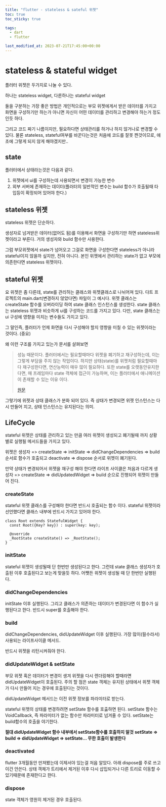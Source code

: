 ```yaml
---
title: "flutter - stateless & sateful 위젯"
toc: true
toc_sticky: true

tags:
  - dart
  - flutter

last_modified_at: 2023-07-21T17:45:00+00:00
---
```


# stateless & stateful widget

플러터 위젯은 두가지로 나눌 수 있다.

하나는 stateless widget,
다른하나는 stateful widget

둘을 구분하는 가장 좋은 방법은 개인적으로는
부모 위젯에게서 받은 데이터를 가지고 화면을 구성하기만 하는가
아니면 자신이 어떤 데이터를 관리하고 변경해야 하는거 정도인듯 하다.

그리고 코드 짜기 나름이지만, 필요하다면 상태관리를 하거나 하지 않거나로 변경할 수 있다.
물론 stateless, stateful여부를 바꾼다는것은 처음에 코드를 잘못 짠것이므로, 애초에 그렇게 되지 않게 해야겠지만..

## state

플러터에서 상태라는것은 다음과 같다.

1. 위젯에서 ui를 구성하는데 사용되면서 변경이 가능한 변수
2. 외부 서버에 존재하는 데이터(플러터의 일반적인 변수는 build 함수가 호출될때 타입등이 확정되어 있어야 한다.)

## stateless 위젯

stateless 위젯은 단순하다.

생성자로 넘겨받은 데이터(없어도 됨)를 이용해서 화면을 구성하기만 하면 stateless위젯이라고 부른다.
거의 생성자와 build 함수만 사용한다.

그럼 부모위젯에서 state가 넘어오고 그걸로 화면을 구성한다면 stateless가 아니라 stateful이지 않을까 싶지만,
전혀 아니다. 본인 위젯에서 관리하는 state가 없고 부모에 의존한다면 stateless 위젯이다.

## stateful 위젯

요 위젯은 좀 다른데, state를 관리하는 클래스와 위젯클래스로 나뉘어져 있다.
다트 프로젝트의 main.dart(변경하지 않았다면) 파일이 그 예시다.
위젯 클래스는 createState 함수를 오버라이딩 하여 state 클래스 인스턴스를 생성한다.
state 클래스는 stateless 위젯과 비슷하게 ui를 구성하는 코드를 가지고 있다.
다만, state 클래스는 ui 구성에 영향을 미치는 변수들도 가지고 있다.

그 말인즉, 플러터가 언제 화면을 다시 구성해야 할지 영향을 미칠 수 있는 위젯이라는 것이다. (중요)

왜 이런 구조를 가지고 있는가 문서를 살펴보면

> 성능 때문이다. 플러터에서는 필요할때마다 위젯을 폐기하고 재구성하는데, 이는 그렇게 부담을 주지 않는 작업이다.
> 하지만 상태(state)를 위젯처럼 필요할때마다 재구성한다면, 연산능력이 매우 많이 필요하다.
>  또한 state를 오랫동안유지한다면, 매 프레임마다 state 객체에 접근이 가능하며, 이는 플러터에서 애니메이션이 존재할 수 있는 이유 이다.
> 
> [원문](https://flutterbyexample.com/lesson/stateful-widget-lifecycle)

그렇기에 위젯과 상태 클래스가 분화 되어 있다.
즉 상태가 변경되면 위젯 인스턴스는 다시 만들어 지고,
상태 인스턴스는 유지된다는 의미.

## LifeCycle

stateful 위젯은 상태를 관리하고 있는 만큼 여러 위젯이 생성되고 폐기될때 까지 상황별로 실행될 메서드들을 가지고 있다.

위젯은
생성자 => createState => initState => didChangeDependencies => build
순서로 함수가 호출되고
deactivate => dispose
순서로 위젯이 폐기된다.

만약 상태가 변경되어서 위젯을 재구성 해야 한다면
라이프 사이클은 처음과 다르게 생성자 => createState => didUpdatedWidget => build 순으로 진행되어 위젯이 만들어 진다.

### createState

stateful 위젯 클래스를 구성해야 한다면 반드시 호출되는 함수 이다.
stateful 위젯이라 선언했다면 클래스 내부에 반드시 가지고 있어야 한다.

```
class Root extends StatefulWidget {
  const Root({Key? key}) : super(key: key);

  @override
  _RootState createState() => _RootState();
}
```

### initState

stateful 위젯이 생성될때 단 한번만 생성된다고 한다.
그런데 state 클래스 생성자가 호출된 이후 호출된다고 보는게 맞을듯 하다.
어쨋든 위젯이 생성될 때 단 한번만 실행된다.

### didChangeDependencies

initState 이후 실행된다.
그리고 클래스가 의존하는 데이터가 변경된다면 이 함수가 실행된다고 한다.
반드시 super를 호출해야 한다.

### build

didChangeDependencies, didUpdateWidget 이후 실행된다.
가장 많이(필수라서) 사용되는 라이프사이클 메서드.

반드시 위젯을 리턴시켜줘야 한다.

### didUpdateWidget & setState

부모 위젯 혹은 데이터가 변경이 생겨 위젯을 다시 렌더링해야 할때라면 didUpdateWidget이 호출된다.
주의 할 점은 state 객체는 유지된 상태에서 위젯 객체가 다시 만들어 지는 경우에 호출된다는 것이다.

didUpdateWidget 메서드는 이전 위젯 정보를 파라미터로 받는다.

stateful 위젯의 상태를 변경하려면 setState 함수를 호춣하면 된다.
setState 함수는 VoidCallback, 즉 파라미터가 없는 함수만 파라미터로 넘겨줄 수 있다.
setState는 build함수의 호출을 야기한다.

**절대 didUpdateWidget 함수 내부에서 setState함수를 호출하지 말것**
**setState => build => didUpdateWidget => setState... 무한 호출이 발생한다**

### deactivated

flutter 3개월동안 만져봤는데 이제서야 있는걸 처음 알았다. 아래 dispose를 주로 쓰고 이건 안쓴다.
상태 객체가 트리에서 제거된 이후 다시 삽입되거나 다른 트리로 이동할 수 있기때문에 존재한다고 한다.

### dispose

state 객체가 영원히 제거된 경우 호출된다.
